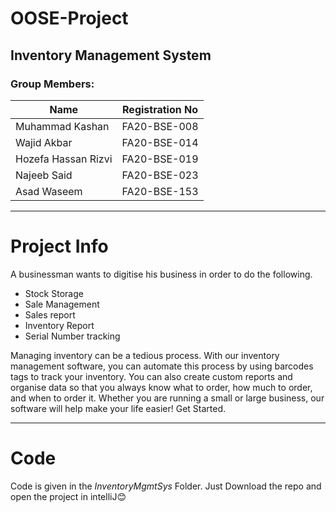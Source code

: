 # OOSE-Project
## Inventory Management System
### Group Members:
|Name|Registration No|
|-----------|---------|
|Muhammad Kashan|FA20-BSE-008|
|Wajid Akbar|FA20-BSE-014|
|Hozefa Hassan Rizvi|FA20-BSE-019|
|Najeeb Said|FA20-BSE-023|
|Asad Waseem|FA20-BSE-153|
***
 # Project Info

A businessman wants to digitise his business in order to do the following.
*	Stock Storage
*	Sale Management
*	Sales report
*	Inventory Report
*	Serial Number tracking

Managing inventory can be a tedious process. With our inventory management software, 
you can automate this process by using barcodes tags to track your inventory. 
You can also create custom reports and organise data so that you always know what to order,
how much to order, and when to order it. Whether you are running a small or large business, 
our software will help make your life easier! Get Started.
***
 # Code
 Code is given in the *InventoryMgmtSys* Folder.
 Just Download the repo and open the project in intelliJ😊
